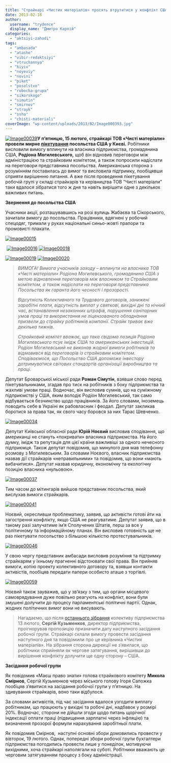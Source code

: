 ```yaml
---
title: "Страйкарі «Чистих матеріалів» просять втрутитися у конфлікт США"
date: 2013-02-18
author: 
  username: "trydence"
  display_name: "Дмитро Карпій"
categories: 
  - "aktsiyi-zahodi"
tags: 
  - "ambasada"
  - "atashe"
  - "vibir-redaktsiyi"
  - "vtruchannya"
  - "kiyiv"
  - "noyeviy"
  - "novini"
  - "piket"
  - "posolstvo"
  - "robocha-grupa"
  - "sikorskogo"
  - "simutin"
  - "smirnov"
  - "strayk"
  - "ssha"
  - "chisti-materiali"
coverImage: "wp-content/uploads/2013/02/Image000393.jpg"
---
```


[![Image00039](https://mpz.brovary.org/wp-content/uploads/2013/02/Image000393.jpg)](https://mpz.brovary.org/wp-content/uploads/2013/02/Image000393.jpg)**У п’ятницю, 15 лютого, страйкарі ТОВ «Чисті матеріали» провели мирне [пікетування](https://mpz.brovary.org/15-lyutogo-brovarski-straykari-piketuvatimut-posolstvo-ssha/) посольства США у Києві.** Робітники висловили вимогу вплинути на власника підприємства, громадянина США, **Родіона** **Могилевського,** щоб він відновив переговори між адміністрацією та страйковим комітетом, а також попросили надіслати на переговори представника посольства. Американська сторона з розумінням поставилась до вимог та висловила підтримку, пообіцявши сприяти вирішенню питання. А вже після проведення пікетування робочій групі у складі страйкарів та керівництва ТОВ "Чисті матеріали" таки вдалося зібратися того ж дня та навіть вирішити одне з декількох важливих питань.

**Звернення до посольства США**

Учасники акції, розташувавшись на розі вулиць Жабаєва та Сікорського, зачитали вимогу до посольства. Працівники, вдягнені у робочий спецодяг, тримали у руках національні синьо-жовті прапори та промовисті плакати.

[![Image00015](https://mpz.brovary.org/wp-content/uploads/2013/02/Image000152.jpg)](https://mpz.brovary.org/wp-content/uploads/2013/02/Image000152.jpg)

 [![Image00016](https://mpz.brovary.org/wp-content/uploads/2013/02/Image000161.jpg)](https://mpz.brovary.org/wp-content/uploads/2013/02/Image000161.jpg) [![Image00018](https://mpz.brovary.org/wp-content/uploads/2013/02/Image000182.jpg)](https://mpz.brovary.org/wp-content/uploads/2013/02/Image000182.jpg)

[![Image00019](https://mpz.brovary.org/wp-content/uploads/2013/02/Image00019.jpg)](https://mpz.brovary.org/wp-content/uploads/2013/02/Image00019.jpg) [![Image00020](https://mpz.brovary.org/wp-content/uploads/2013/02/Image000202.jpg)](https://mpz.brovary.org/wp-content/uploads/2013/02/Image000202.jpg)

> _ВИМОГА! Вимога учасників заходу – вплинути на власника ТОВ «Чисті матеріали» Родіона Могилевського, громадянина США з метою відновлення переговорів між власником та Страйковим комітетом, а також надіслати на переговори представника Посольства як гаранта його чесності і прозорості._
> 
> _Відсутність Колективного та Трудового договорів, занижені заробітні плати, відсутність виплат у святкові, вихідні дні та нічний час, встановлення незаконних штрафів, порушення санітарних умов праці та використання не ліцензованого обладнання призвели до страйку робітників компанії. Страйк триває вже декілька тижнів._
> 
> _Страйковий комітет вважає, що така свідома позиція Родіона Могилевського псує імідж США та американських інвестицій. Родіон Могилевський не виконав жодної вимоги робітників та відмовився від переговорів із страйковим комітетом. Сподіваємося, що Посольство США допоможе інвестору дотримуватися світових стандартів організації виробництва та праці._

Депутат Броварської міської ради **Роман Сімутін**, взявши слово перед пікетувальниками, згадав про тиск на робітників з боку підприємства та жахливі умови праці. Водночас, він висловив сумнів, що на суміжному підприємстві у США, яким володіє Родіон Могилевський, так само відбувається безчинство щодо працівників. За його словами, іноземець поводить себе в Україні як рабовласник і феодал. Депутат закликав боротися за права так, як свого часу боровся за них Тарас Шевченко.

[![Image00034](https://mpz.brovary.org/wp-content/uploads/2013/02/Image000341.jpg)](https://mpz.brovary.org/wp-content/uploads/2013/02/Image000341.jpg)

Депутат Київської обласної ради **Юрій Ноєвий** висловив сподівання, що американці не стануть «покривати» власника підприємства. На його думку, імідж та репутація для цієї країни важливіші за одного нечесного підприємця. Також депутат повідомив, що минулого дня мав телефонну розмову з Могилевським. За словами Ноєвого, власник підприємства назвав дії страйкарів «неправильними» та повідомив, що вони «мають вибачитися». Депутат назвав юридичну, економічну та екологічну позицію власника «нульовою».

[![Image00037](https://mpz.brovary.org/wp-content/uploads/2013/02/Image000372.jpg)](https://mpz.brovary.org/wp-content/uploads/2013/02/Image000372.jpg)

Тим часом до мітингарів вийшов представник посольства, який вислухав вимоги страйкарів.

[![Image00041](https://mpz.brovary.org/wp-content/uploads/2013/02/Image00041.jpg)](https://mpz.brovary.org/wp-content/uploads/2013/02/Image00041.jpg)

Ноєвий, окресливши проблематику, заявив, що активісти готові йти на загострення конфлікту, якщо США не реагуватиме. Депутат заявив, що в такому разі залучатиме ім’я Сполучених Штатів, перш за все у політичному та інформаційному планах. Він висловив готовність ще не раз пікетувати посольство з більшою кількістю протестувальників.

[![Image00046](https://mpz.brovary.org/wp-content/uploads/2013/02/Image00046.jpg)](https://mpz.brovary.org/wp-content/uploads/2013/02/Image00046.jpg)

У свою чергу представник амбасади висловив розуміння та підтримку страйкарям у їхньому прагненні відстоювати свої права. Він прийняв вимоги, копію проекту колективного договору та, взявши контакти активістів, пообіцяв передати папери особисто аташе з торгівлі.

[![Image00059](https://mpz.brovary.org/wp-content/uploads/2013/02/Image00059.jpg)](https://mpz.brovary.org/wp-content/uploads/2013/02/Image00059.jpg)

Ноєвий також зауважив, що у зв’язку з тим, що органи місцевого самоврядування дуже повільно реагують на конфлікт, вони були змушені долучити до процесу парламентські політичні партії. Однак, жодних політичних вимог вони не висувають.

> Нагадаємо, що після [останнього зібрання](https://mpz.brovary.org/trivali-podiyi-navkolo-chistih-materialiv-ne-prinosyat-suttyevih-rezultativ/) колективу підприємства 13 лютого, **Сергій Кузьменков**, директор підприємства, проігнорував пропозицію призначити дату наступного засідання робочої групи. Страйкарі склали вимогу провести засідання наступного дня та повідомили про це керівника «Чистих матеріалів». На зібрання сторона дирекції не з’явилася, що робітники сприйняли як чергове затягування, вирішивши до вирішення конфлікту долучити ще одну сторону – США.

**Засідання робочої групи**

Як повідомив «Маєш право знати» голова страйкового комітету **Микола Смірнов**, Сергій Кузьменков через міського голову Ігоря Сапожка пообіцяв з’явитися на засідання робочої групи у п’ятницю. На здивування страйкарів, воно таки відбулося.

За словами активістів, під час засідання вдалося узгодити виплату робітникам, що працюють у вихідні та робочі дні, надбавок у розмірі 20%. Водночас, сторони не дійшли згоди щодо питань щорічної індексації оплати праці (підвищення зарплатні через інфляцію) та визначення прозорої формули нарахування заробітньої плати.

Як повідомив Смірнов,  наступні основні збори домовились провести у вівторок, 19 лютого. Однак, попередні збори робочої групи бухгалтери підприємства погодились провести лише у понеділок, мотивуючи вихідними, хоча страйкарі наполягали на суботі. Робітники вважають це черговим затягуванням процесу з боку адміністрації.
